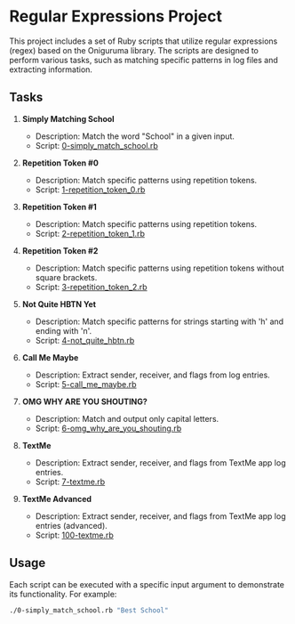 # Regular Expressions Project

This project includes a set of Ruby scripts that utilize regular expressions (regex) based on the Oniguruma library. The scripts are designed to perform various tasks, such as matching specific patterns in log files and extracting information.

## Tasks

1. **Simply Matching School**
   - Description: Match the word "School" in a given input.
   - Script: [0-simply_match_school.rb](0-simply_match_school.rb)

2. **Repetition Token #0**
   - Description: Match specific patterns using repetition tokens.
   - Script: [1-repetition_token_0.rb](1-repetition_token_0.rb)

3. **Repetition Token #1**
   - Description: Match specific patterns using repetition tokens.
   - Script: [2-repetition_token_1.rb](2-repetition_token_1.rb)

4. **Repetition Token #2**
   - Description: Match specific patterns using repetition tokens without square brackets.
   - Script: [3-repetition_token_2.rb](3-repetition_token_2.rb)

5. **Not Quite HBTN Yet**
   - Description: Match specific patterns for strings starting with 'h' and ending with 'n'.
   - Script: [4-not_quite_hbtn.rb](4-not_quite_hbtn.rb)

6. **Call Me Maybe**
   - Description: Extract sender, receiver, and flags from log entries.
   - Script: [5-call_me_maybe.rb](5-call_me_maybe.rb)

7. **OMG WHY ARE YOU SHOUTING?**
   - Description: Match and output only capital letters.
   - Script: [6-omg_why_are_you_shouting.rb](6-omg_why_are_you_shouting.rb)

8. **TextMe**
   - Description: Extract sender, receiver, and flags from TextMe app log entries.
   - Script: [7-textme.rb](7-textme.rb)

9. **TextMe Advanced**
   - Description: Extract sender, receiver, and flags from TextMe app log entries (advanced).
   - Script: [100-textme.rb](100-textme.rb)

## Usage

Each script can be executed with a specific input argument to demonstrate its functionality. For example:

```bash
./0-simply_match_school.rb "Best School"

